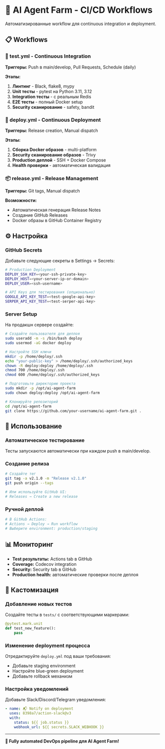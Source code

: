 # 🤖 AI Agent Farm - CI/CD Workflows

Автоматизированные workflow для continuous integration и deployment.

## 📋 Workflows

### 🧪 test.yml - Continuous Integration
**Триггеры:** Push в main/develop, Pull Requests, Schedule (daily)

**Этапы:**
1. **Линтинг** - Black, flake8, mypy
2. **Unit тесты** - pytest на Python 3.11, 3.12
3. **Integration тесты** - с реальным Redis
4. **E2E тесты** - полный Docker setup
5. **Security сканирование** - safety, bandit

### 🚀 deploy.yml - Continuous Deployment
**Триггеры:** Release creation, Manual dispatch

**Этапы:**
1. **Сборка Docker образов** - multi-platform
2. **Security сканирование образов** - Trivy
3. **Production деплой** - SSH + Docker Compose
4. **Health проверки** - автоматическая валидация

### 📦 release.yml - Release Management
**Триггеры:** Git tags, Manual dispatch

**Возможности:**
- Автоматическая генерация Release Notes
- Создание GitHub Releases
- Docker образы в GitHub Container Registry

## ⚙️ Настройка

### GitHub Secrets
Добавьте следующие секреты в Settings → Secrets:

```bash
# Production Deployment
DEPLOY_SSH_KEY=<your-ssh-private-key>
DEPLOY_HOST=<your-server-ip-or-domain>
DEPLOY_USER=<ssh-username>

# API Keys для тестирования (опционально)
GOOGLE_API_KEY_TEST=<test-google-api-key>
SERPER_API_KEY_TEST=<test-serper-api-key>
```

### Server Setup
На продакшн сервере создайте:

```bash
# Создайте пользователя для деплоя
sudo useradd -m -s /bin/bash deploy
sudo usermod -aG docker deploy

# Настройте SSH ключи
mkdir -p /home/deploy/.ssh
echo "your-public-key" > /home/deploy/.ssh/authorized_keys
chown -R deploy:deploy /home/deploy/.ssh
chmod 700 /home/deploy/.ssh
chmod 600 /home/deploy/.ssh/authorized_keys

# Подготовьте директорию проекта
sudo mkdir -p /opt/ai-agent-farm
sudo chown deploy:deploy /opt/ai-agent-farm

# Клонируйте репозиторий
cd /opt/ai-agent-farm
git clone https://github.com/your-username/ai-agent-farm.git .
```

## 🎯 Использование

### Автоматическое тестирование
Тесты запускаются автоматически при каждом push в main/develop.

### Создание релиза
```bash
# Создайте тег
git tag -a v2.1.0 -m "Release v2.1.0"
git push origin --tags

# Или используйте GitHub UI:
# Releases → Create a new release
```

### Ручной деплой
```bash
# В GitHub Actions:
# Actions → Deploy → Run workflow
# Выберите environment: production/staging
```

## 📊 Мониторинг

- **Test результаты:** Actions tab в GitHub
- **Coverage:** Codecov integration
- **Security:** Security tab в GitHub
- **Production health:** автоматические проверки после деплоя

## 🔧 Кастомизация

### Добавление новых тестов
Создайте тесты в `tests/` с соответствующими маркерами:
```python
@pytest.mark.unit
def test_new_feature():
    pass
```

### Изменение deployment процесса
Отредактируйте `deploy.yml` под ваши требования:
- Добавьте staging environment
- Настройте blue-green deployment
- Добавьте rollback механизм

### Настройка уведомлений
Добавьте Slack/Discord/Telegram уведомления:
```yaml
- name: 📬 Notify on deployment
  uses: 8398a7/action-slack@v3
  with:
    status: ${{ job.status }}
    webhook_url: ${{ secrets.SLACK_WEBHOOK }}
```

---

**🎯 Fully automated DevOps pipeline для AI Agent Farm!**
